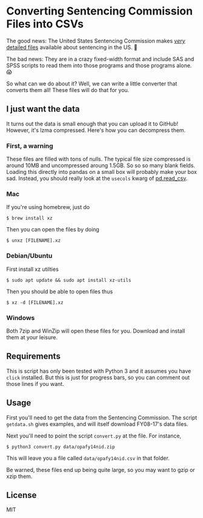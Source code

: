 # Converting Sentencing Commission Files into CSVs

The good news: The United States Sentencing Commission makes 
[_very_ detailed files](https://www.ussc.gov/research/datafiles/commission-datafiles#individual)
available about sentencing in the US. :tada:

The bad news: They are in a crazy fixed-width format and include SAS and SPSS scripts to read them into those programs and those programs alone. :scream:

So what can we do about it? Well, we can write a little converter that converts them all! These files will do that for you.

## I just want the data

It turns out the data is small enough that you can upload it to GitHub! However, it's lzma compressed. Here's how you can decompress them.

### First, a warning

These files are filled with tons of nulls. The typical file size compressed is around 10MB and uncompressed aroung 1.5GB. So so so many blank fields. Loading this directly into pandas on a small box will probably make your box sad. Instead, you should really look at the `usecols` kwarg of [pd.read_csv](https://pandas.pydata.org/pandas-docs/stable/generated/pandas.read_csv.html).

### Mac

If you're using homebrew, just do

```
$ brew install xz
```

Then you can open the files by doing

```
$ unxz [FILENAME].xz
```

### Debian/Ubuntu

First install xz utilties

```
$ sudo apt update && sudo apt install xz-utils
```

Then you should be able to open files thus

```
$ xz -d [FILENAME].xz
```

### Windows

Both 7zip and WinZip will open these files for you. Download and install them at your leisure.

## Requirements

This is script has only been tested with Python 3 and it assumes you have `click` installed. But this is just for progress bars, so you can comment out those lines if you want.

## Usage

First you'll need to get the data from the Sentencing Commission. The script `getdata.sh` gives examples, and will itself download FY08-17's data files.

Next you'll need to point the script `convert.py` at the file. For instance,

```
$ python3 convert.py data/opafy14nid.zip
```

This will leave you a file called `data/opafy14nid.csv` in that folder.

Be warned, these files end up being quite large, so you may want to gzip or xzip them.

## License

MIT
